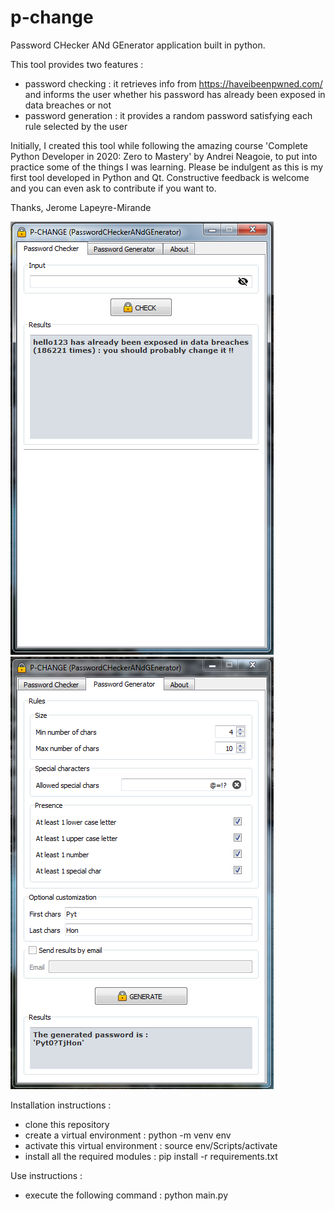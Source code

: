 # p-change
Password CHecker ANd GEnerator application built in python.

This tool provides two features :
- password checking : it retrieves info from https://haveibeenpwned.com/ and informs the user whether his password has already been exposed in data breaches or not
- password generation : it provides a random password satisfying each rule selected by the user

Initially, I created this tool while following the amazing course 'Complete Python Developer in 2020: Zero to Mastery' by Andrei Neagoie, to put into practice some of the things I was learning.
Please be indulgent as this is my first tool developed in Python and Qt.
Constructive feedback is welcome and you can even ask to contribute if you want to.

Thanks, Jerome Lapeyre-Mirande

![alt text](https://github.com/JeromeLM/p-change/blob/master/captures/capture_checker_visible_pwd.PNG?raw=true)
![alt_text](https://github.com/JeromeLM/p-change/blob/master/captures/capture_generator_all_rules.PNG?raw=true)

Installation instructions :
- clone this repository
- create a virtual environment : python -m venv env
- activate this virtual environment : source env/Scripts/activate
- install all the required modules : pip install -r requirements.txt

Use instructions :
- execute the following command : python main.py

